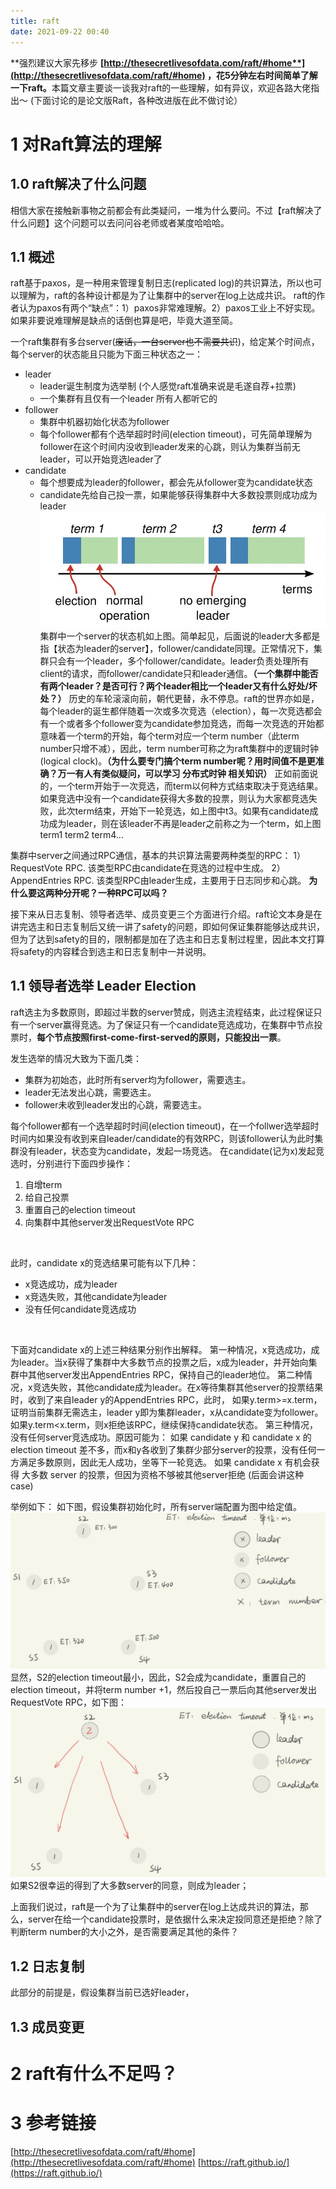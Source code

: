 ```yaml
---
title: raft
date: 2021-09-22 00:40
---
```

**强烈建议大家先移步 **[**http://thesecretlivesofdata.com/raft/#home**](http://thesecretlivesofdata.com/raft/#home)** ，花5分钟左右时间简单了解一下raft。**
​本篇文章主要谈一谈我对raft的一些理解，如有异议，欢迎各路大佬指出～
(下面讨论的是论文版Raft，各种改进版在此不做讨论）

# 1 对Raft算法的理解
## 1.0 raft解决了什么问题
相信大家在接触新事物之前都会有此类疑问，一堆为什么要问。不过【raft解决了什么问题】这个问题可以去问问谷老师或者某度哈哈哈。​
## 1.1 概述
raft基于paxos，是一种用来管理复制日志(replicated log)的共识算法，所以也可以理解为，raft的各种设计都是为了让集群中的server在log上达成共识。
raft的作者认为paxos有两个“缺点”：1）paxos非常难理解。2）paxos工业上不好实现。如果非要说难理解是缺点的话倒也算是吧，毕竟大道至简。


一个raft集群有多台server(~~废话，一台server也不需要共识~~)，给定某个时间点，每个server的状态能且只能为下面三种状态之一：

- leader
   - leader诞生制度为选举制 (个人感觉raft准确来说是毛遂自荐+拉票)
   - 一个集群有且仅有一个leader 所有人都听它的
- follower
   - 集群中机器初始化状态为follower
   - 每个follower都有个选举超时时间(election timeout)，可先简单理解为follower在这个时间内没收到leader发来的心跳，则认为集群当前无leader，可以开始竞选leader了
- candidate
   - 每个想要成为leader的follower，都会先从follower变为candidate状态
   - candidate先给自己投一票，如果能够获得集群中大多数投票则成功成为leader
![](/_image/2021-09-22/87178dfe9b64a8841de5e9fc524752e8.png)
集群中一个server的状态机如上图。简单起见，后面说的leader大多都是指【状态为leader的server】，follower/candidate同理。
​
正常情况下，集群只会有一个leader，多个follower/candidate。leader负责处理所有client的请求，而follower/candidate只和leader通信。**（一个集群中能否有两个leader？是否可行？两个leader相比一个leader又有什么好处/坏处？）**
历史的车轮滚滚向前，朝代更替，永不停息。raft的世界亦如是，每个leader的诞生都伴随着一次或多次竞选（election），每一次竞选都会有一个或者多个follower变为candidate参加竞选，而每一次竞选的开始都意味着一个term的开始，每个term对应一个term number（此term number只增不减），因此，term number可称之为raft集群中的逻辑时钟(logical clock)。**（为什么要专门搞个term number呢？用时间值不是更准确？万一有人有类似疑问，可以学习 分布式时钟 相关知识）**
正如前面说的，一个term开始于一次竞选，而term以何种方式结束取决于竞选结果。如果竞选中没有一个candidate获得大多数的投票，则认为大家都竞选失败，此次term结束，开始下一轮竞选，如上图中t3。如果有candidate成功成为leader，则在该leader不再是leader之前称之为一个term，如上图term1 term2 term4...
​

集群中server之间通过RPC通信，基本的共识算法需要两种类型的RPC：
1）RequestVote RPC. 该类型RPC由candidate在竞选的过程中生成。
2）AppendEntries RPC. 该类型RPC由leader生成，主要用于日志同步和心跳。
**为什么要这两种分开呢？一种RPC可以吗？**


接下来从日志复制、领导者选举、成员变更三个方面进行介绍。raft论文本身是在讲完选主和日志复制后又统一讲了safety的问题，即如何保证集群能够达成共识，但为了达到safety的目的，限制都是加在了选主和日志复制过程里，因此本文打算将safety的内容糅合到选主和日志复制中一并说明。
## 1.1 领导者选举 Leader Election


raft选主为多数原则，即超过半数的server赞成，则选主流程结束，此过程保证只有一个server赢得竞选。为了保证只有一个candidate竞选成功，在集群中节点投票时，**每个节点按照first-come-first-served的原则，只能投出一票**。


发生选举的情况大致为下面几类：

- 集群为初始态，此时所有server均为follower，需要选主。
- leader无法发出心跳，需要选主。
- follower未收到leader发出的心跳，需要选主。



每个follower都有一个选举超时时间(election timeout)，在一个follwer选举超时时间内如果没有收到来自leader/candidate的有效RPC，则该follower认为此时集群没有leader，状态变为candidate，发起一场竞选。
在candidate(记为x)发起竞选时，分别进行下面四步操作：

1. 自增term
1. 给自己投票
1. 重置自己的election timeout
1. 向集群中其他server发出RequestVote RPC

​

此时，candidate x的竞选结果可能有以下几种：

- x竞选成功，成为leader
- x竞选失败，其他candidate为leader
- 没有任何candidate竞选成功

​

下面对candidate x的上述三种结果分别作出解释。
第一种情况，x竞选成功，成为leader。当x获得了集群中大多数节点的投票之后，x成为leader，并开始向集群中其他server发出AppendEntries RPC，保持自己的leader地位。
第二种情况，x竞选失败，其他candidate成为leader。在x等待集群其他server的投票结果时，收到了来自leader y的AppendEntries RPC，此时，
如果y.term>=x.term，证明当前集群无需选主，leader y即为集群leader，x从candidate变为follower。
如果y.term<x.term，则x拒绝该RPC，继续保持candidate状态。
第三种情况，没有任何server竞选成功。原因可能为：
如果 candidate y 和 candidate x 的 election timeout 差不多，而x和y各收到了集群少部分server的投票，没有任何一方满足多数原则，因此无人成功，坐等下一轮竞选。
如果 candidate x 有机会获得 大多数 server 的投票，但因为资格不够被其他server拒绝 (后面会讲这种case)


举例如下：
如下图，假设集群初始化时，所有server端配置为图中给定值。
![](/_image/2021-09-22/44dfad80c2e9c5026f5246181d5d7397.jpg)
显然，S2的election timeout最小，因此，S2会成为candidate，重置自己的election timeout，并将term number +1，然后投自己一票后向其他server发出RequestVote RPC，如下图：
![](/_image/2021-09-22/7e590f6b57b9d80704fb3410d3fb0b3a.jpg)
如果S2很幸运的得到了大多数server的同意，则成为leader；


上面我们说过，raft是一个为了让集群中的server在log上达成共识的算法，那么，server在给一个candidate投票时，是依据什么来决定投同意还是拒绝？除了判断term number的大小之外，是否需要满足其他的条件？
## 1.2 日志复制
此部分的前提是，假设集群当前已选好leader，






## 1.3 成员变更








# 2 raft有什么不足吗？








# 3 参考链接
[http://thesecretlivesofdata.com/raft/#home](http://thesecretlivesofdata.com/raft/#home)
[https://raft.github.io/](https://raft.github.io/)